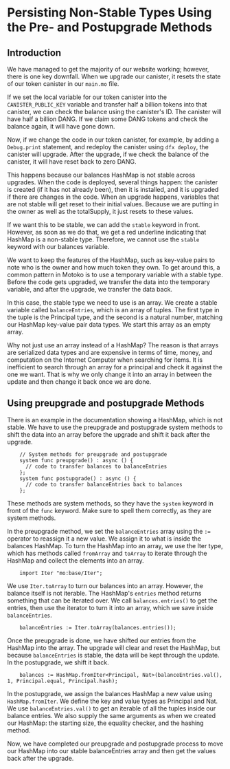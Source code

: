 # Persisting Non-Stable Types Using the Pre- and Postupgrade Methods

## Introduction

We have managed to get the majority of our website working; however, there is one key downfall. When we upgrade our canister, it resets the state of our token canister in our `main.mo` file.

If we set the local variable for our token canister into the `CANISTER_PUBLIC_KEY` variable and transfer half a billion tokens into that canister, we can check the balance using the canister's ID. The canister will have half a billion DANG. If we claim some DANG tokens and check the balance again, it will have gone down.

Now, if we change the code in our token canister, for example, by adding a `Debug.print` statement, and redeploy the canister using `dfx deploy`, the canister will upgrade. After the upgrade, if we check the balance of the canister, it will have reset back to zero DANG.

This happens because our balances HashMap is not stable across upgrades. When the code is deployed, several things happen: the canister is created (if it has not already been), then it is installed, and it is upgraded if there are changes in the code. When an upgrade happens, variables that are not stable will get reset to their initial values. Because we are putting in the owner as well as the totalSupply, it just resets to these values.

If we want this to be stable, we can add the `stable` keyword in front. However, as soon as we do that, we get a red underline indicating that HashMap is a non-stable type. Therefore, we cannot use the `stable` keyword with our balances variable.

We want to keep the features of the HashMap, such as key-value pairs to note who is the owner and how much token they own. To get around this, a common pattern in Motoko is to use a temporary variable with a stable type. Before the code gets upgraded, we transfer the data into the temporary variable, and after the upgrade, we transfer the data back.

In this case, the stable type we need to use is an array. We create a stable variable called `balanceEntries`, which is an array of tuples. The first type in the tuple is the Principal type, and the second is a natural number, matching our HashMap key-value pair data types. We start this array as an empty array.

Why not just use an array instead of a HashMap? The reason is that arrays are serialized data types and are expensive in terms of time, money, and computation on the Internet Computer when searching for items. It is inefficient to search through an array for a principal and check it against the one we want. That is why we only change it into an array in between the update and then change it back once we are done.

## Using preupgrade and postupgrade Methods

There is an example in the documentation showing a HashMap, which is not stable. We have to use the preupgrade and postupgrade system methods to shift the data into an array before the upgrade and shift it back after the upgrade.

```mo
    // System methods for preupgrade and postupgrade
    system func preupgrade() : async () {
      // code to transfer balances to balanceEntries
    };
    system func postupgrade() : async () {
      // code to transfer balanceEntries back to balances
    };
```

These methods are system methods, so they have the `system` keyword in front of the `func` keyword. Make sure to spell them correctly, as they are system methods.

In the preupgrade method, we set the `balanceEntries` array using the `:=` operator to reassign it a new value. We assign it to what is inside the balances HashMap. To turn the HashMap into an array, we use the Iter type, which has methods called `fromArray` and `toArray` to iterate through the HashMap and collect the elements into an array.

```mo
    import Iter "mo:base/Iter";
```

We use `Iter.toArray` to turn our balances into an array. However, the balance itself is not iterable. The HashMap's `entries` method returns something that can be iterated over. We call `balances.entries()` to get the entries, then use the iterator to turn it into an array, which we save inside `balanceEntries`.

```mo
    balanceEntries := Iter.toArray(balances.entries());
```

Once the preupgrade is done, we have shifted our entries from the HashMap into the array. The upgrade will clear and reset the HashMap, but because `balanceEntries` is stable, the data will be kept through the update. In the postupgrade, we shift it back.

```mo
    balances := HashMap.fromIter<Principal, Nat>(balanceEntries.val(), 1, Principal.equal, Principal.hash);
```

In the postupgrade, we assign the balances HashMap a new value using `HashMap.fromIter`. We define the key and value types as Principal and Nat. We use `balanceEntries.val()` to get an iterable of all the tuples inside our balance entries. We also supply the same arguments as when we created our HashMap: the starting size, the equality checker, and the hashing method.

Now, we have completed our preupgrade and postupgrade process to move our HashMap into our stable balanceEntries array and then get the values back after the upgrade.
